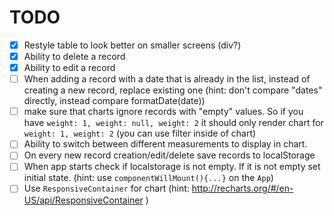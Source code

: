 # TODO

 - [x] Restyle table to look better on smaller screens (div?)
 - [x] Ability to delete a record
 - [x] Ability to edit a record
 - [ ] When adding a record with a date that is already in the list, instead of creating a new record, replace existing one (hint: don't compare "dates" directly, instead compare formatDate(date))
 - [ ] make sure that charts ignore records with "empty" values. So if you have `weight: 1, weight: null, weight: 2` it should only render chart for `weight: 1, weight: 2` (you can use filter inside of chart)
 - [ ] Ability to switch between different measurements to display in chart.
 - [ ] On every new record creation/edit/delete save records to localStorage
 - [ ] When app starts check if localstorage is not empty. If it is not empty set initial state. (hint: use `componentWillMount(){...}` on the `App`)
 - [ ] Use `ResponsiveContainer` for chart (hint: http://recharts.org/#/en-US/api/ResponsiveContainer )